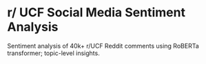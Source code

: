 # r/ UCF Social Media Sentiment Analysis
Sentiment analysis of 40k+ r/UCF Reddit comments using RoBERTa transformer; topic-level insights.
